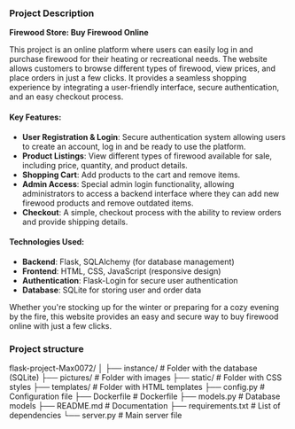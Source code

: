 ### Project Description

**Firewood Store: Buy Firewood Online**

This project is an online platform where users can easily log in and purchase firewood for their heating or recreational needs. The website allows customers to browse different types of firewood, view prices, and place orders in just a few clicks. It provides a seamless shopping experience by integrating a user-friendly interface, secure authentication, and an easy checkout process.

#### Key Features:
- **User Registration & Login**: Secure authentication system allowing users to create an account, log in and be ready to use the platform.
- **Product Listings**: View different types of firewood available for sale, including price, quantity, and product details.
- **Shopping Cart**: Add products to the cart and remove items.
- **Admin Access**: Special admin login functionality, allowing administrators to access a backend interface where they can add new firewood products and remove outdated items.
- **Checkout**: A simple, checkout process with the ability to review orders and provide shipping details.

#### Technologies Used:
- **Backend**: Flask, SQLAlchemy (for database management)
- **Frontend**: HTML, CSS, JavaScript (responsive design)
- **Authentication**: Flask-Login for secure user authentication
- **Database**: SQLite for storing user and order data

Whether you're stocking up for the winter or preparing for a cozy evening by the fire, this website provides an easy and secure way to buy firewood online with just a few clicks.


### Project structure
flask-project-Max0072/
│
├── instance/          # Folder with the database (SQLite)
├── pictures/          # Folder with images
├── static/            # Folder with CSS styles
├── templates/         # Folder with HTML templates
├── config.py          # Configuration file
├── Dockerfile          # Dockerfile
├── models.py          # Database models
├── README.md          # Documentation
├── requirements.txt   # List of dependencies
└── server.py          # Main server file
